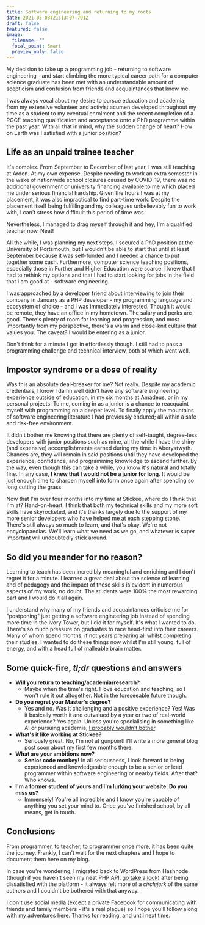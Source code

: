 ```yaml
---
title: Software engineering and returning to my roots
date: 2021-05-03T21:13:07.791Z
draft: false
featured: false
image:
  filename: ""
  focal_point: Smart
  preview_only: false
---
```

My decision to take up a programming job - returning to software engineering - and start climbing the more typical career path for a computer science graduate has been met with an understandable amount of scepticism and confusion from friends and acquaintances that know me.

I was always vocal about my desire to pursue education and academia; from my extensive volunteer and activist acumen developed throughout my time as a student to my eventual enrolment and the recent completion of a PGCE teaching qualification and acceptance onto a PhD programme within the past year. With all that in mind, why the sudden change of heart? How on Earth was I satisfied with a junior position?

## Life as an unpaid trainee teacher

It's complex. From September to December of last year, I was still teaching at Arden. At my own expense. Despite needing to work an extra semester in the wake of nationwide school closures caused by COVID-19, there was no additional government or university financing available to me which placed me under serious financial hardship. Given the hours I was at my placement, it was also impractical to find part-time work. Despite the placement itself being fulfilling and my colleagues unbelievably fun to work with, I can't stress how difficult this period of time was.

Nevertheless, I managed to drag myself through it and hey, I'm a qualified teacher now. Neat!

All the while, I was planning my next steps. I secured a PhD position at the University of Portsmouth, but I wouldn't be able to start that until at least September because it was self-funded and I needed a chance to put together some cash. Furthermore, computer science teaching positions, especially those in Further and Higher Education were scarce. I knew that I had to rethink my options and that I had to start looking for jobs in the field that I am good at - software engineering.

I was approached by a developer friend about interviewing to join their company in January as a PHP developer - my programming language and ecosystem of choice - and I was immediately interested. Though it would be remote, they have an office in my hometown. The salary and perks are good. There's plenty of room for learning and progression, and most importantly from my perspective, there's a warm and close-knit culture that values you. The caveat? I would be entering as a junior.

Don't think for a minute I got in effortlessly though. I still had to pass a programming challenge and technical interview, both of which went well.

## Impostor syndrome or a dose of reality

Was this an absolute deal-breaker for me? Not really. Despite my academic credentials, I know I damn well didn't have any software engineering experience outside of education, in my six months at Amadeus, or in my personal projects. To me, coming in as a junior is a chance to reacquaint myself with programming on a deeper level. To finally apply the mountains of software engineering literature I had previously endured; all within a safe and risk-free environment.

It didn't bother me knowing that there are plenty of self-taught, degree-less developers with junior positions such as mine, all the while I have the shiny (and expensive) accomplishments earned during my time in Aberystwyth. Chances are, they will remain in said positions until they have developed the experience, confidence, and programming knowledge to ascend further. By the way, even though this can take a while, you know it's natural and totally fine. In any case, **I knew that I would not be a junior for long**. It would be just enough time to sharpen myself into form once again after spending so long cutting the grass.

Now that I'm over four months into my time at Stickee, where do I think that I'm at? Hand-on-heart, I think that both my technical skills and my more soft skills have skyrocketed, and it's thanks largely due to the support of my more senior developers who have helped me at each stepping stone. There's still always so much to learn, and that's okay. We're not encyclopaedias. We'll learn what we need as we go, and whatever is super important will undoubtedly stick around.

## So did you meander for no reason?

Learning to teach has been incredibly meaningful and enriching and I don't regret it for a minute. I learned a great deal about the science of learning and of pedagogy and the impact of these skills is evident in numerous aspects of my work, no doubt. The students were 100% the most rewarding part and I would do it all again.

I understand why many of my friends and acquaintances criticise me for "postponing" just getting a software engineering job instead of spending more time in the Ivory Tower, but I did it for myself. It's what I wanted to do. There's so much pressure on graduates to race head-first into their careers. Many of whom spend months, if not years preparing all whilst completing their studies. I wanted to do these things now whilst I'm still young, full of energy, and with a head full of malleable brain matter.

## Some quick-fire, _tl;dr_ questions and answers

- **Will you return to teaching/academia/research?**
    - Maybe when the time's right. I love education and teaching, so I won't rule it out altogether. Not in the foreseeable future though.
- **Do you regret your Master's degree?**
    - Yes and no. Was it challenging and a positive experience? Yes! Was it basically worth it and outvalued by a year or two of real-world experience? Yes again. Unless you're specialising in something like AI or pursuing academia, [I probably wouldn't bother](https://ozwrites.com/masters/).
- **What's it like working at Stickee?**
    - Seriously great. No, I'm not at gunpoint! I'll write a more general blog post soon about my first few months there.
- **What are your ambitions now?**
    - **Senior code monkey!** In all seriousness, I look forward to being experienced and knowledgeable enough to be a senior or lead programmer within software engineering or nearby fields. After that? Who knows.
- **I'm a former student of yours and I'm lurking your website. Do you miss us?**
    - Immensely! You're all incredible and I know you're capable of anything you set your mind to. Once you've finished school, by all means, get in touch.

## Conclusions

From programmer, to teacher, to programmer once more, it has been quite the journey. Frankly, I can't wait for the next chapters and I hope to document them here on my blog.

In case you're wondering, I migrated back to WordPress from Hashnode (though if you haven't seen my neat PHP API, [go take a look](https://scratchpad.oliverearl.co.uk/2020/12/01/introducing-an-unofficial-hashnode-api-library-for-php/)) after being dissatisfied with the platform - it always felt more of a _circlejerk_ of the same authors and I couldn't be bothered with that anyway.

I don't use social media (except a private Facebook for communicating with friends and family members - it's a real plague) so I hope you'll follow along with my adventures here. Thanks for reading, and until next time.